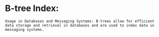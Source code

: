 # B-tree Index:

    Usage in Databases and Messaging Systems: B-trees allow for efficient data storage and retrieval in databases and are used to index data in messaging systems.
